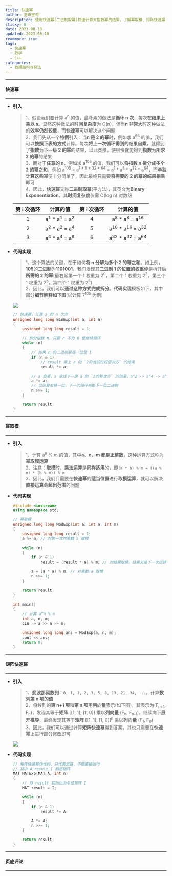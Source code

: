 ```yaml
---
title: 快速幂
author: 圣奇宝枣
description: 使用快速幂(二进制取幂)快速计算大指数幂的结果，了解幂取模、矩阵快速幂
sticky: 0
date: 2023-08-10
updated: 2023-08-10
readmore: true
tags:
  - 快速幂
  - 数学
  - C++
categories:
  - 数据结构与算法
---
```


---

#### **快速幂**

---

- **引入**

  > 1、假设我们要计算 a<sup>n</sup> 的值，最朴素的做法是**循环 n 次**，每次**在结果上乘以 a**。显然这种做法的**时间复杂度**为 O(n)，但当**n 非常大时**这种做法的**效率仍然较低**，而**快速幂**可以解决这个问题  
  > 2、我们先从一个**特例**引入：当**n 是 2 的幂**时，例如求 a<sup>64</sup> 的值，我们可以**按照下表的方式**计算。每次**将上一次循环得到的结果自乘**，就得到了**指数**为**下一级 2 的幂**的结果，以此类推，便很快就能得到**指数**为**所求 2 的幂**的结果  
  > 3、而对于**任意的 n**，例如求 a<sup>105</sup> 的值，我们可以**将指数 n 拆分成多个 2 的幂之和**，例如 a<sup>105</sup> = a<sup>1 + 8 + 32 + 64</sup> = a<sup>1</sup> \* a<sup>8</sup> \* a<sup>32</sup> \* a<sup>64</sup>，而**单独计算这些幂**便十分简单了，因此最终只需要**将需要的 2 的幂的结果相乘**即可  
  > 4、因此，**快速幂**又称**二进制取幂**(平方法)，其英文为**Binary Exponentiation**，其**时间复杂度**仅需 O(log n) 对数级

  <!-- more -->

  | 第 i 次循环 |                    计算的值                    | 第 i 次循环 |                     计算的值                      |
  | :---------: | :--------------------------------------------: | :---------: | :-----------------------------------------------: |
  |      1      | a<sup>1</sup> \* a<sup>1</sup> = a<sup>2</sup> |      4      |  a<sup>8</sup> \* a<sup>8</sup> = a<sup>16</sup>  |
  |      2      | a<sup>2</sup> \* a<sup>2</sup> = a<sup>4</sup> |      5      | a<sup>16</sup> \* a<sup>16</sup> = a<sup>32</sup> |
  |      3      | a<sup>4</sup> \* a<sup>4</sup> = a<sup>8</sup> |      6      | a<sup>32</sup> \* a<sup>32</sup> = a<sup>64</sup> |

- **代码实现**

  > 1、这个算法的关键，在于如何**将 n 分解为多个 2 的幂之和**。如上例，**105**的**二进制**为**1101001**，我们发现其**二进制 1 的位置的权重**便是拆开后**所需的 2 的幂**(最右起第一个 1 权重为 2<sup>0</sup>，第二个 1 权重为 2<sup>3</sup>，第三个 1 权重为 2<sup>5</sup>，第四个 1 权重为 2<sup>6</sup>)  
  > 2、因此，我们可以**通过这种方式完成拆分**。**代码实现**模板如下，其中部分**细节解释如下图**(以计算 7<sup>105</sup> 为例)

  ![](https://cdn.jsdelivr.net/gh/ShengQiBaoZao/Image/blog/算法/快速幂.png)

  ```cpp
  // 快速幂，计算 a 的 n 次方
  unsigned long long BinExp(int a, int n)
  {
      unsigned long long result = 1;

      // 拆分指数 n，只要 n 不为 0 便继续循环
      while (n)
      {
          // 如果 n 的二进制最后一位是 1
          if (n & 1)
              // result 乘上 a 的 `2的当前位权值次方` 的结果
              result *= a;

          // a 自乘，a 变成下一级 a 的 `2的幂次方` 的结果，a^2 -> a^4 -> a^8
          a *= a;
          // 位运算右移一位，下一次循环判断下一位二进制
          n >>= 1;
      }

      return result;
  }
  ```

---

#### **幂取模**

---

- **引入**

  > 1、计算 a<sup>n</sup> % m 的值，其中**a、n、m 都是正整数**，这种运算方式称为**幂取模运算**  
  > 2、注意：**取模时**，**乘法运算**是**同样适用**的，即`(a * b) % m = ((a % m) * (b % m)) % m`  
  > 3、因此，我们只需要在**快速幂**的**适当位置**进行**取模运算**，就可以解决**直接运算会超出范围**的问题

- **代码实现**

  ```cpp
  #include <iostream>
  using namespace std;

  // 幂取模
  unsigned long long ModExp(int a, int n, int m)
  {
      unsigned long long result = 1;
      a %= m; // 对第一次的乘数 a 取模

      while (n)
      {
          if (n & 1)
              result = (result * a) % m; // 对结果取模，结果又是下一次运算的乘数之一

          a = (a * a) % m; // 对乘数 a 取模
          n >>= 1;
      }

      return result;
  }

  int main()
  {
      // 计算 a^n % m
      int a, n, m;
      cin >> a >> n >> m;

      unsigned long long ans = ModExp(a, n, m);
      cout << ans;
      return 0;
  }
  ```

---

#### **矩阵快速幂**

---

- **引入**

  > 1、**斐波那契数列**：`0, 1, 1, 2, 3, 5, 8, 13, 21, 34, ...`，计算**数列第 n 项的值**  
  > 2、将数列的**第 n+1 项**和**第 n 项**用**列向量**表示(如下图)，其表示为(F<sub>n+1</sub>, F<sub>n</sub>)，发现其等于**矩阵** \[[1, 1], [1, 0]] 乘以**列向量** (F<sub>n</sub>, F<sub>n-1</sub>)，继续向下**展开推导**，最终发现其等于**矩阵** \[[1, 1], [1, 0]]<sup>n</sup> 乘以**列向量** (F<sub>1</sub>, F<sub>0</sub>)  
  > 3、因此，我们可以通过计算**矩阵快速幂**得到答案，其也只需要在**快速幂**上进行部分修改即可

  ![](https://cdn.jsdelivr.net/gh/ShengQiBaoZao/Image/blog/算法/矩阵快速幂.png)

- **代码实现**

  ```cpp
  // 矩阵快速幂伪代码，只代表思路，不能直接运行
  // 其中 A,result,I 都是矩阵
  MAT MATExp(MAT A, int n)
  {
      // 将 result 初始化为单位矩阵 I
      MAT result = I;

      while (n)
      {
          if (n & 1)
              result *= A;

          A *= A;
          n >>= 1;
      }

      return result;
  }
  ```

---

#### **页底评论**

---
